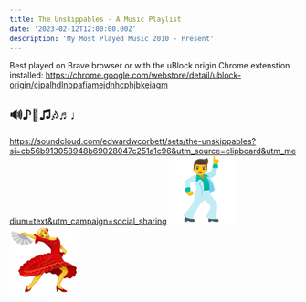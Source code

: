 ```yaml
---
title: The Unskippables - A Music Playlist
date: '2023-02-12T12:00:00.00Z'
description: 'My Most Played Music 2010 - Present'
---
```

Best played on Brave browser or with the uBlock origin Chrome extenstion installed: https://chrome.google.com/webstore/detail/ublock-origin/cjpalhdlnbpafiamejdnhcphjbkeiagm

## 🔊♪🎵♫🎶♬♩ 
https://soundcloud.com/edwardwcorbett/sets/the-unskippables?si=cb56b913058948b69028047c251a1c96&utm_source=clipboard&utm_medium=text&utm_campaign=social_sharing
![Man](./disco-man.png)
![Woman](./woman-whatsapp.png)

